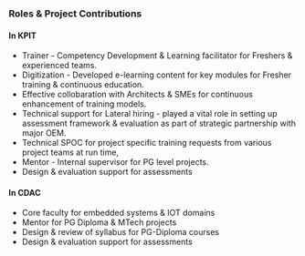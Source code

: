 ### Roles & Project Contributions 

#### In KPIT
* Trainer - Competency Development & Learning facilitator for Freshers & experienced teams.
* Digitization - Developed e-learning content for key modules for Fresher training & continuous education.
* Effective collobaration with Architects & SMEs for continuous enhancement of training models.
* Technical support for Lateral hiring - played a vital role in setting up assessment framework & evaluation as part of strategic partnership with major OEM.
* Technical SPOC for project specific training requests from various project teams at run time, 
* Mentor - Internal supervisor for PG level projects.
* Design & evaluation support for assessments

#### In CDAC
* Core faculty for embedded systems & IOT domains
* Mentor for PG Diploma & MTech projects
* Design & review of syllabus for PG-Diploma courses
* Design & evaluation support for assessments

